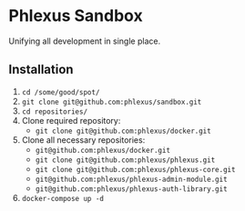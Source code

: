 # Phlexus Sandbox

Unifying all development in single place.

## Installation

1. `cd /some/good/spot/`
2. `git clone git@github.com:phlexus/sandbox.git`
3. `cd repositories/`
4. Clone required repository:
    * `git clone git@github.com:phlexus/docker.git`
4. Clone all necessary repositories:
    * `git@github.com:phlexus/docker.git`
    * `git clone git@github.com:phlexus/phlexus.git`
    * `git clone git@github.com:phlexus/phlexus-core.git`
    * `git@github.com:phlexus/phlexus-admin-module.git`
    * `git@github.com:phlexus/phlexus-auth-library.git`
5. `docker-compose up -d`
